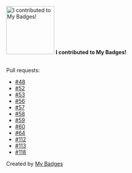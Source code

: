 <img src="https://my-badges.github.io/my-badges/my-badges-contributor.png" alt="I contributed to My Badges!" title="I contributed to My Badges!" width="128">
<strong>I contributed to My Badges!</strong>
<br><br>

Pull requests:

- <a href="https://github.com/my-badges/my-badges/pull/48">#48</a>
- <a href="https://github.com/my-badges/my-badges/pull/52">#52</a>
- <a href="https://github.com/my-badges/my-badges/pull/53">#53</a>
- <a href="https://github.com/my-badges/my-badges/pull/56">#56</a>
- <a href="https://github.com/my-badges/my-badges/pull/57">#57</a>
- <a href="https://github.com/my-badges/my-badges/pull/58">#58</a>
- <a href="https://github.com/my-badges/my-badges/pull/59">#59</a>
- <a href="https://github.com/my-badges/my-badges/pull/60">#60</a>
- <a href="https://github.com/my-badges/my-badges/pull/64">#64</a>
- <a href="https://github.com/my-badges/my-badges/pull/112">#112</a>
- <a href="https://github.com/my-badges/my-badges/pull/113">#113</a>
- <a href="https://github.com/my-badges/my-badges/pull/118">#118</a>


Created by <a href="https://github.com/my-badges/my-badges">My Badges</a>